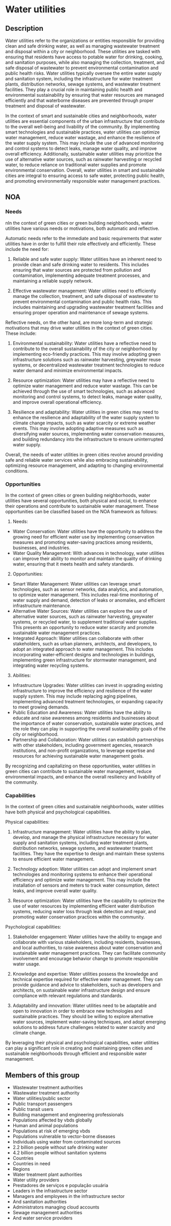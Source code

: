 # Water utilities

## Description

Water utilities refer to the organizations or entities responsible for providing clean and safe drinking water, as well as managing wastewater treatment and disposal within a city or neighborhood. These utilities are tasked with ensuring that residents have access to potable water for drinking, cooking, and sanitation purposes, while also managing the collection, treatment, and safe disposal of wastewater to prevent environmental contamination and public health risks. Water utilities typically oversee the entire water supply and sanitation system, including the infrastructure for water treatment plants, distribution networks, sewage systems, and wastewater treatment facilities. They play a crucial role in maintaining public health and environmental sustainability by ensuring that water resources are managed efficiently and that waterborne diseases are prevented through proper treatment and disposal of wastewater.

In the context of smart and sustainable cities and neighborhoods, water utilities are essential components of the urban infrastructure that contribute to the overall well-being and livability of the community. By implementing smart technologies and sustainable practices, water utilities can optimize water management, reduce water wastage, and enhance the resilience of the water supply system. This may include the use of advanced monitoring and control systems to detect leaks, manage water quality, and improve overall efficiency. Additionally, sustainable water utilities may prioritize the use of alternative water sources, such as rainwater harvesting or recycled water, to reduce reliance on traditional water supplies and promote environmental conservation. Overall, water utilities in smart and sustainable cities are integral to ensuring access to safe water, protecting public health, and promoting environmentally responsible water management practices.

## NOA

### Needs

nIn the context of green cities or green building neighborhoods, water utilities have various needs or motivations, both automatic and reflective. 

Automatic needs refer to the immediate and basic requirements that water utilities have in order to fulfill their role effectively and efficiently. These include the need for:

1. Reliable and safe water supply: Water utilities have an inherent need to provide clean and safe drinking water to residents. This includes ensuring that water sources are protected from pollution and contamination, implementing adequate treatment processes, and maintaining a reliable supply network.

2. Effective wastewater management: Water utilities need to efficiently manage the collection, treatment, and safe disposal of wastewater to prevent environmental contamination and public health risks. This includes maintaining and upgrading wastewater treatment facilities and ensuring proper operation and maintenance of sewage systems.

Reflective needs, on the other hand, are more long-term and strategic motivations that may drive water utilities in the context of green cities. These include:

1. Environmental sustainability: Water utilities have a reflective need to contribute to the overall sustainability of the city or neighborhood by implementing eco-friendly practices. This may involve adopting green infrastructure solutions such as rainwater harvesting, greywater reuse systems, or decentralized wastewater treatment technologies to reduce water demand and minimize environmental impacts.

2. Resource optimization: Water utilities may have a reflective need to optimize water management and reduce water wastage. This can be achieved through the use of smart technologies, such as advanced monitoring and control systems, to detect leaks, manage water quality, and improve overall operational efficiency.

3. Resilience and adaptability: Water utilities in green cities may need to enhance the resilience and adaptability of the water supply system to climate change impacts, such as water scarcity or extreme weather events. This may involve adopting adaptive measures such as diversifying water sources, implementing water conservation measures, and building redundancy into the infrastructure to ensure uninterrupted water supply.

Overall, the needs of water utilities in green cities revolve around providing safe and reliable water services while also embracing sustainability, optimizing resource management, and adapting to changing environmental conditions.

### Opportunities

In the context of green cities or green building neighborhoods, water utilities have several opportunities, both physical and social, to enhance their operations and contribute to sustainable water management. These opportunities can be classified based on the NOA framework as follows:

1. Needs:
- Water Conservation: Water utilities have the opportunity to address the growing need for efficient water use by implementing conservation measures and promoting water-saving practices among residents, businesses, and industries.
- Water Quality Management: With advances in technology, water utilities can improve their ability to monitor and maintain the quality of drinking water, ensuring that it meets health and safety standards.

2. Opportunities:
- Smart Water Management: Water utilities can leverage smart technologies, such as sensor networks, data analytics, and automation, to optimize water management. This includes real-time monitoring of water supply and demand, detection of leaks or anomalies, and efficient infrastructure maintenance.
- Alternative Water Sources: Water utilities can explore the use of alternative water sources, such as rainwater harvesting, greywater systems, or recycled water, to supplement traditional water supplies. This presents an opportunity to reduce water scarcity and promote sustainable water management practices.
- Integrated Approach: Water utilities can collaborate with other stakeholders, such as urban planners, architects, and developers, to adopt an integrated approach to water management. This includes incorporating water-efficient designs and technologies in buildings, implementing green infrastructure for stormwater management, and integrating water recycling systems.

3. Abilities:
- Infrastructure Upgrades: Water utilities can invest in upgrading existing infrastructure to improve the efficiency and resilience of the water supply system. This may include replacing aging pipelines, implementing advanced treatment technologies, or expanding capacity to meet growing demands.
- Public Education and Awareness: Water utilities have the ability to educate and raise awareness among residents and businesses about the importance of water conservation, sustainable water practices, and the role they can play in supporting the overall sustainability goals of the city or neighborhood.
- Partnership and Collaboration: Water utilities can establish partnerships with other stakeholders, including government agencies, research institutions, and non-profit organizations, to leverage expertise and resources for achieving sustainable water management goals.

By recognizing and capitalizing on these opportunities, water utilities in green cities can contribute to sustainable water management, reduce environmental impacts, and enhance the overall resiliency and livability of the community.

### Capabilities

In the context of green cities and sustainable neighborhoods, water utilities have both physical and psychological capabilities.

Physical capabilities:
1. Infrastructure management: Water utilities have the ability to plan, develop, and manage the physical infrastructure necessary for water supply and sanitation systems, including water treatment plants, distribution networks, sewage systems, and wastewater treatment facilities. They have the expertise to design and maintain these systems to ensure efficient water management.

2. Technology adoption: Water utilities can adopt and implement smart technologies and monitoring systems to enhance their operational efficiency and optimize water management. This may include the installation of sensors and meters to track water consumption, detect leaks, and improve overall water quality.

3. Resource optimization: Water utilities have the capability to optimize the use of water resources by implementing efficient water distribution systems, reducing water loss through leak detection and repair, and promoting water conservation practices within the community.

Psychological capabilities:
1. Stakeholder engagement: Water utilities have the ability to engage and collaborate with various stakeholders, including residents, businesses, and local authorities, to raise awareness about water conservation and sustainable water management practices. They can facilitate community involvement and encourage behavior change to promote responsible water usage.

2. Knowledge and expertise: Water utilities possess the knowledge and technical expertise required for effective water management. They can provide guidance and advice to stakeholders, such as developers and architects, on sustainable water infrastructure design and ensure compliance with relevant regulations and standards.

3. Adaptability and innovation: Water utilities need to be adaptable and open to innovation in order to embrace new technologies and sustainable practices. They should be willing to explore alternative water sources, implement water-saving techniques, and adopt emerging solutions to address future challenges related to water scarcity and climate change.

By leveraging their physical and psychological capabilities, water utilities can play a significant role in creating and maintaining green cities and sustainable neighborhoods through efficient and responsible water management.

## Members of this group

* Wastewater treatment authorities
* Wastewater treatment authority
* Water utilities/public sector
* Public transport passengers
* Public transit users
* Building management and engineering professionals
* Populations affected by vbds globally
* Human and animal populations
* Populations at risk of emerging vbds
* Populations vulnerable to vector-borne diseases
* Individuals using water from contaminated sources
* 2.2 billion people without safe drinking water
* 4.2 billion people without sanitation systems
* Countries
* Countries in need
* Regions
* Water treatment plant authorities
* Water utility providers
* Prestadores de serviços e população usuária
* Leaders in the infrastructure sector
* Managers and employees in the infrastructure sector
* And sanitation authorities
* Administrators managing cloud accounts
* Sewage management authorities
* And water service providers